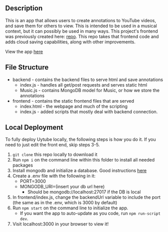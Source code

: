 ## Description

This is an app that allows users to create annotations to YouTube videos, and save them for others to view. This is intended to be used in a musical context, but it can possibly be used in many ways. This project's frontend was previously created here: [repo](https://github.com/ospreyelm/uytube). This repo takes that frontend code and adds cloud saving capabilities, along with other improvements.

View the app [here](https://uytube.herokuapp.com)

## File Structure

- backend - contains the backend files to serve html and save annotations
  - index.js - handles all get/post requests and serves static html
  - Music.js - contains MongoDB model for Music, or how we store the annotations
- frontend - contains the static frontend files that are served
  - index.html - the webpage and much of the scripting
  - index.js - added scripts that mostly deal with backend connection.

## Local Deployment

To fully deploy Uytube locally, the following steps is how you do it. If you need to just edit the front end, skip steps 3-5.

1. `git clone` this repo locally to download it
2. Run `npm i` on the command line within this folder to install all needed packages
3. Install mongodb and initialize a database. Good instructions [here](https://docs.mongodb.com/manual/administration/install-community/)
4. Create a .env file with the following in it:
   - PORT=3000
   - MONGODB_URI=(insert your db url here)
     - Should be mongodb://localhost:27017 if the DB is local
5. In frontend/index.js, change the backendUrl variable to include the port (the same as in the .env, which is 3000 by default)
6. Run `npm start` on the command line to initialize the app.
   - If you want the app to auto-update as you code, run `npm run-script dev`.
7. Visit localhost:3000 in your browser to view it!

